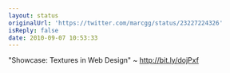 ```yaml
---
layout: status
originalUrl: 'https://twitter.com/marcgg/status/23227224326'
isReply: false
date: 2010-09-07 10:53:33
---
```


"Showcase: Textures in Web Design" ~ http://bit.ly/dojPxf
